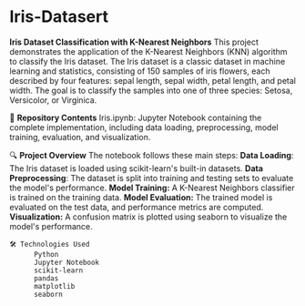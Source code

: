 # Iris-Datasert
**Iris Dataset Classification with K-Nearest Neighbors**
This project demonstrates the application of the K-Nearest Neighbors (KNN) algorithm to classify the Iris dataset. The Iris dataset is a classic dataset in machine learning and statistics, consisting of 150 samples of iris flowers, each described by four features: sepal length, sepal width, petal length, and petal width. The goal is to classify the samples into one of three species: Setosa, Versicolor, or Virginica.

📁 **Repository Contents**
      Iris.ipynb: Jupyter Notebook containing the complete implementation, including data loading, preprocessing, model training, evaluation, and visualization.

🔍 **Project Overview**
      The notebook follows these main steps:
        **Data Loading**: The Iris dataset is loaded using scikit-learn's built-in datasets.
        **Data Preprocessing**: The dataset is split into training and testing sets to evaluate the model's performance.
        **Model Training:** A K-Nearest Neighbors classifier is trained on the training data.
        **Model Evaluation:** The trained model is evaluated on the test data, and performance metrics are computed.
        **Visualization:** A confusion matrix is plotted using seaborn to visualize the model's performance.
        
    🛠️ Technologies Used
          Python
          Jupyter Notebook
          scikit-learn
          pandas
          matplotlib
          seaborn
